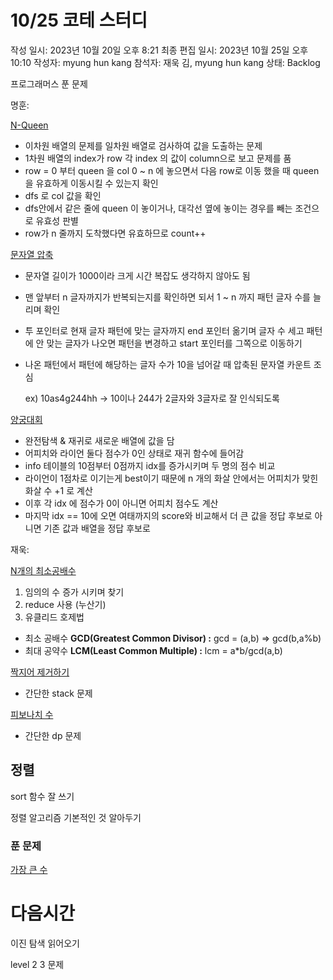 # 10/25 코테 스터디

작성 일시: 2023년 10월 20일 오후 8:21
최종 편집 일시: 2023년 10월 25일 오후 10:10
작성자: myung hun kang
참석자: 재욱 김, myung hun kang
상태: Backlog

프로그래머스 푼 문제 

명훈: 

[N-Queen](https://school.programmers.co.kr/learn/courses/30/lessons/12952) 

- 이차원 배열의 문제를 일차원 배열로 검사하여 값을 도출하는 문제
- 1차원 배열의 index가 row 각 index 의 값이 column으로 보고 문제를 품
- row = 0 부터 queen 을 col 0 ~ n 에 놓으면서 다음 row로 이동 했을 때 queen을 유효하게 이동시킬 수 있는지 확인
- dfs 로 col 값을 확인
- dfs안에서 같은 줄에 queen 이 놓이거나, 대각선 옆에 놓이는 경우를 빼는 조건으로 유효성 판별
- row가 n 줄까지 도착했다면 유효하므로 count++

[문자열 압축](https://school.programmers.co.kr/learn/courses/30/lessons/60057)

- 문자열 길이가 1000이라 크게 시간 복잡도 생각하지 않아도 됨
- 맨 앞부터 n 글자까지가 반복되는지를 확인하면 되서 1 ~ n 까지 패턴 글자 수를 늘리며 확인
- 투 포인터로 현재 글자 패턴에 맞는 글자까지 end 포인터 옮기며 글자 수 세고 패턴에 안 맞는 글자가 나오면 패턴을 변경하고 start 포인터를 그쪽으로 이동하기
- 나온 패턴에서 패턴에 해당하는 글자 수가 10을 넘어갈 때 압축된 문자열 카운트 조심
    
    ex) 10as4g244hh → 10이나 244가 2글자와 3글자로 잘 인식되도록
    

[양궁대회](https://school.programmers.co.kr/learn/courses/30/lessons/92342)

- 완전탐색 & 재귀로 새로운 배열에 값을 담
- 어피치와 라이언 둘다 점수가 0인 상태로 재귀 함수에 들어감
- info 테이블의 10점부터 0점까지 idx를 증가시키며 두 명의 점수 비교
- 라이언이  1점차로 이기는게 best이기 때문에 n 개의 화살 안에서는 어피치가 맞힌 화살 수  +1 로 계산
- 이후 각 idx 에 점수가 0이 아니면 어피치 점수도 계산
- 마지막 idx == 10에 오면 여태까지의 score와 비교해서 더 큰 값을 정답 후보로 아니면 기존 값과 배열을 정답 후보로

재욱: 

[N개의 최소공배수](https://school.programmers.co.kr/learn/courses/30/lessons/12953)

1. 임의의 수 증가 시키며 찾기
2. reduce 사용 (누산기)
3. 유클리드 호제법 
- 최소 공배수 **GCD(Greatest Common Divisor) :** gcd = (a,b) => gcd(b,a%b)
- 최대 공약수 **LCM(Least Common Multiple) :** lcm = a*b/gcd(a,b)

[짝지어 제거하기](https://school.programmers.co.kr/learn/courses/30/lessons/12973)

- 간단한 stack 문제

[피보나치 수](https://school.programmers.co.kr/learn/courses/30/lessons/12945)

- 간단한 dp 문제

## 정렬

sort 함수 잘 쓰기

정렬 알고리즘 기본적인 것 알아두기

### 푼 문제

[가장 큰 수](https://school.programmers.co.kr/learn/courses/30/lessons/42746)

# 다음시간

이진 탐색 읽어오기

level 2  3 문제